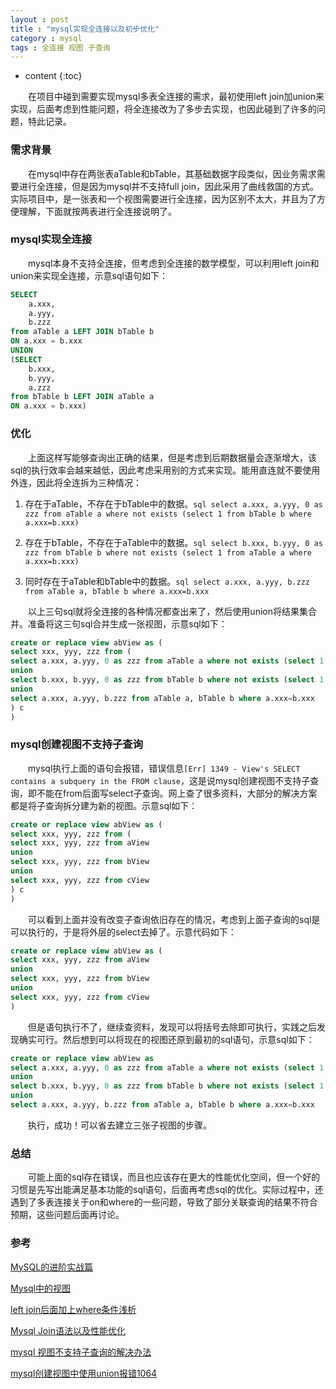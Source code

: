 ```yaml
---
layout : post
title : "mysql实现全连接以及初步优化"
category : mysql
tags : 全连接 视图 子查询
---
```


* content
{:toc}


　　在项目中碰到需要实现mysql多表全连接的需求，最初使用left join加union来实现，后面考虑到性能问题，将全连接改为了多步去实现，也因此碰到了许多的问题，特此记录。





### 需求背景

　　在mysql中存在两张表aTable和bTable，其基础数据字段类似，因业务需求需要进行全连接，但是因为mysql并不支持full join，因此采用了曲线救国的方式。实际项目中，是一张表和一个视图需要进行全连接，因为区别不太大，并且为了方便理解，下面就按两表进行全连接说明了。


### mysql实现全连接

　　mysql本身不支持全连接，但考虑到全连接的数学模型，可以利用left join和union来实现全连接，示意sql语句如下：

```sql
SELECT 
	a.xxx,
	a.yyy,
	b.zzz
from aTable a LEFT JOIN bTable b 
ON a.xxx = b.xxx
UNION
(SELECT
	b.xxx,
	b.yyy,
	a.zzz
from bTable b LEFT JOIN aTable a
ON a.xxx = b.xxx)
```

### 优化

　　上面这样写能够查询出正确的结果，但是考虑到后期数据量会逐渐增大，该sql的执行效率会越来越低，因此考虑采用别的方式来实现。能用直连就不要使用外连，因此将全连拆为三种情况：

1. 存在于aTable，不存在于bTable中的数据。```sql select a.xxx, a.yyy, 0 as zzz from aTable a where not exists (select 1 from bTable b where a.xxx=b.xxx)```

2. 存在于bTable，不存在于aTable中的数据。```sql select b.xxx, b.yyy, 0 as zzz from bTable b where not exists (select 1 from aTable a where a.xxx=b.xxx)```

3. 同时存在于aTable和bTable中的数据。```sql select a.xxx, a.yyy, b.zzz from aTable a, bTable b where a.xxx=b.xxx```

　　以上三句sql就将全连接的各种情况都查出来了，然后使用union将结果集合并。准备将这三句sql合并生成一张视图，示意sql如下：

```sql
create or replace view abView as (
select xxx, yyy, zzz from (
select a.xxx, a.yyy, 0 as zzz from aTable a where not exists (select 1 from bTable b where a.xxx=b.xxx)
union
select b.xxx, b.yyy, 0 as zzz from bTable b where not exists (select 1 from aTable a where a.xxx=b.xxx)
union
select a.xxx, a.yyy, b.zzz from aTable a, bTable b where a.xxx=b.xxx
) c
)
```

### mysql创建视图不支持子查询

　　mysql执行上面的语句会报错，错误信息```[Err] 1349 - View's SELECT contains a subquery in the FROM clause```，这是说mysql创建视图不支持子查询，即不能在from后面写select子查询。网上查了很多资料，大部分的解决方案都是将子查询拆分建为新的视图。示意sql如下：

```sql
create or replace view abView as (
select xxx, yyy, zzz from (
select xxx, yyy, zzz from aView
union
select xxx, yyy, zzz from bView
union
select xxx, yyy, zzz from cView
) c
)
```

　　可以看到上面并没有改变子查询依旧存在的情况，考虑到上面子查询的sql是可以执行的，于是将外层的select去掉了。示意代码如下：

```sql
create or replace view abView as (
select xxx, yyy, zzz from aView
union
select xxx, yyy, zzz from bView
union
select xxx, yyy, zzz from cView
)
```

　　但是语句执行不了，继续查资料，发现可以将括号去除即可执行，实践之后发现确实可行。然后想到可以将现在的视图还原到最初的sql语句，示意sql如下：

```sql
create or replace view abView as 
select a.xxx, a.yyy, 0 as zzz from aTable a where not exists (select 1 from bTable b where a.xxx=b.xxx)
union
select b.xxx, b.yyy, 0 as zzz from bTable b where not exists (select 1 from aTable a where a.xxx=b.xxx)
union
select a.xxx, a.yyy, b.zzz from aTable a, bTable b where a.xxx=b.xxx
```

　　执行，成功！可以省去建立三张子视图的步骤。

### 总结

　　可能上面的sql存在错误，而且也应该存在更大的性能优化空间，但一个好的习惯是先写出能满足基本功能的sql语句，后面再考虑sql的优化。实际过程中，还遇到了多表连接关于on和where的一些问题，导致了部分关联查询的结果不符合预期，这些问题后面再讨论。

### 参考

[MySQL的进阶实战篇](http://blog.csdn.net/chaoluo001/article/details/70670227)

[Mysql中的视图](http://www.cnblogs.com/chenpi/p/5133648.html)

[left join后面加上where条件浅析](http://www.cnblogs.com/huahua035/p/5718469.html)

[Mysql Join语法以及性能优化](http://www.cnblogs.com/blueoverflow/p/4714470.html)

[mysql 视图不支持子查询的解决办法](http://dove19900520.iteye.com/blog/2309865)

[mysql创建视图中使用union报错1064](http://blog.csdn.net/u011974797/article/details/49618075)
